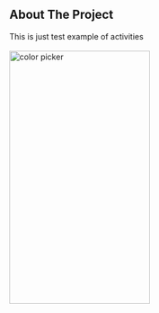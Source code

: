 ## About The Project
This is just test example of activities 
<br>
<br>
<img width="250" align="center" height="450" alt="color picker" center src="https://github.com/AukenovM/Sherlock/assets/56160530/048b459f-0394-4b72-ade0-d5130d9eb12c"/>
